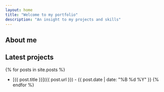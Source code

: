 ```yaml
---
layout: home
title: "Welcome to my portfolio"
description: "An insight to my projects and skills"
---
```


## About me


## Latest projects
{% for posts in site.posts %}
- [{{ post.title }}]({{ post.url }}) - {{ post.date | date: "%B %d %Y" }}
{% endfor %}
